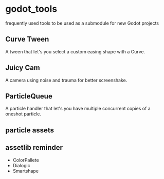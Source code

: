 # godot_tools
frequently used tools to be used as a submodule for new Godot projects

## Curve Tween

A tween that let's you select a custom easing shape with a Curve.

## Juicy Cam

A camera using noise and trauma for better screenshake.

## ParticleQueue

A particle handler that let's you have multiple concurrent copies of a oneshot particle.

## particle assets

## assetlib reminder

- ColorPallete
- Dialogic
- Smartshape
